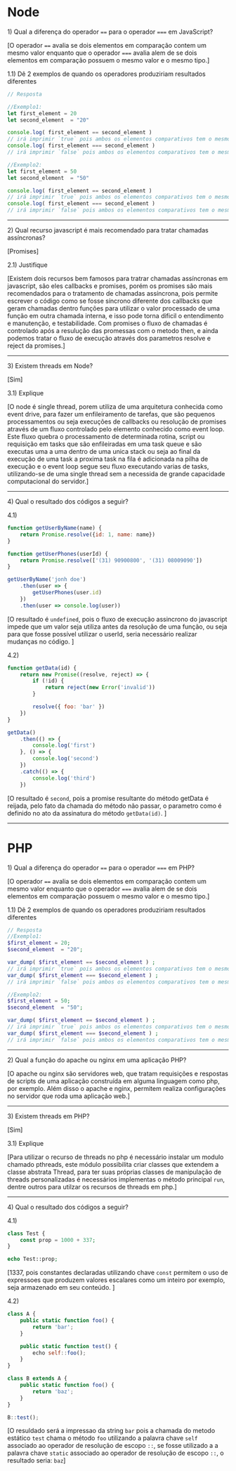 # Node

1\) Qual a diferença do operador `==` para o operador `===` em JavaScript?

[O operador `==` avalia se dois elementos em comparação contem um mesmo valor enquanto que o operador `===` avalia alem de se dois elementos em comparação possuem o mesmo valor e o mesmo tipo.]

1.1) Dê 2 exemplos de quando os operadores produziriam resultados diferentes

```js
// Resposta

//Exemplo1:
let first_element = 20
let second_element  = "20"

console.log( first_element == second_element ) 
// irá imprimir `true` pois ambos os elementos comparativos tem o mesmo valor
console.log( first_element === second_element )
// irá imprimir `false` pois ambos os elementos comparativos tem o mesmo valor, mas não tem o mesmo tipo

//Exemplo2:
let first_element = 50
let second_element  = "50"

console.log( first_element == second_element ) 
// irá imprimir `true` pois ambos os elementos comparativos tem o mesmo valor
console.log( first_element === second_element ) 
// irá imprimir `false` pois ambos os elementos comparativos tem o mesmo valor, mas não tem o mesmo tipo

```

---

2\) Qual recurso javascript é mais recomendado para tratar chamadas assíncronas?

[Promises]

2.1) Justifique

[Existem dois recursos bem famosos para tratrar chamadas assíncronas em javascript, são eles callbacks e promises, porém
os promises são mais recomendados para o tratamento de chamadas assíncrona, pois permite escrever o código como se fosse 
síncrono diferente dos callbacks que geram chamadas dentro funções para utilizar o valor processado de uma função em
outra chamada interna, e isso pode torna dificil o entendimento e manutenção, e testabilidade. 
Com promises o fluxo de chamadas é controlado após a resulução das promessas com o metodo then, e ainda podemos tratar 
o fluxo de execução através dos parametros resolve e reject da promises.]

---

3\) Existem threads em Node?

[Sim]

3.1) Explique

[O node é single thread, porem utiliza de uma arquitetura conhecida como event drive, para fazer um enfileiramento de tarefas, 
que são pequenos processamentos ou seja execuções de callbacks ou resolução de promises através de um fluxo controlado pelo 
elemento conhecido como event loop. Este fluxo quebra o processamento de determinada rotina, script ou requisição em tasks 
que são enfileiradas em uma task queue e são executas uma a uma dentro de uma unica stack ou seja ao final da execução de 
uma task a proxima task na fila é adicionada na pilha de execução e o event loop segue seu fluxo executando varias de tasks,
utilizando-se de uma single thread sem a necessida de grande capacidade computacional do servidor.]

---

4\) Qual o resultado dos códigos a seguir?

4.1)
```js
function getUserByName(name) {
    return Promise.resolve({id: 1, name: name})
}

function getUserPhones(userId) {
    return Promise.resolve(['(31) 90900800', '(31) 08009090'])
}

getUserByName('jonh doe')
    .then(user => { 
        getUserPhones(user.id)
    })
    .then(user => console.log(user))
```

[O resultado é `undefined`, pois o fluxo de execução assincrono do javascript impede que um valor seja utiliza antes da 
resolução de uma função, ou seja para que fosse possível utilizar o userId, seria necessário realizar mudanças no 
código. ]

4.2)
```js
function getData(id) {
    return new Promise((resolve, reject) => {
        if (!id) {
            return reject(new Error('invalid'))
        }

        resolve({ foo: 'bar' })
    })
}

getData()
    .then(() => {
        console.log('first')
    }, () => {
        console.log('second')
    })
    .catch(() => {
        console.log('third')
    })
```


[O resultado é `second`, pois a promise resultante do método getData é reijada, pelo fato da chamada do método não passar,
 o parametro como é definido no ato da assinatura do método `getData(id)`. ]


---

# PHP

1\) Qual a diferença do operador `==` para o operador `===` em PHP?

[O operador `==` avalia se dois elementos em comparação contem um mesmo valor enquanto que o operador `===` avalia alem de se dois elementos em comparação possuem o mesmo valor e o mesmo tipo.]

1.1) Dê 2 exemplos de quando os operadores produziriam resultados diferentes

```php
// Resposta
//Exemplo1:
$first_element = 20;
$second_element  = "20";

var_dump( $first_element == $second_element ) ;
// irá imprimir `true` pois ambos os elementos comparativos tem o mesmo valor
var_dump( $first_element === $second_element ) ;
// irá imprimir `false` pois ambos os elementos comparativos tem o mesmo valor, mas não tem o mesmo tipo

//Exemplo2:
$first_element = 50;
$second_element  = "50";

var_dump( $first_element == $second_element ) ;
// irá imprimir `true` pois ambos os elementos comparativos tem o mesmo valor
var_dump( $first_element === $second_element ) ;
// irá imprimir `false` pois ambos os elementos comparativos tem o mesmo valor, mas não tem o mesmo tipo
```

---

2\) Qual a função do apache ou nginx em uma aplicação PHP?

[O apache ou nginx são servidores web, que tratam requisições e respostas de scripts  de uma aplicação construída 
em alguma linguagem como php, por exemplo. Além disso o apache e nginx, permitem realiza configurações 
no servidor que roda uma aplicação web.]

---

3\) Existem threads em PHP?

[Sim]

3.1) Explique

[Para utilizar o recurso de threads no php é necessário instalar um modulo chamado pthreads, este módulo 
possibilita criar classes que extendem a classe abstrata Thread, para ter suas próprias classes de manipulação de
threads personalizadas é necessários implementas o método principal `run`, dentre outros para utilzar os recursos
 de threads em php.]

---

4\) Qual o resultado dos códigos a seguir?

4.1)
```php
class Test {
    const prop = 1000 + 337;
}

echo Test::prop;
```

[1337, pois constantes declaradas utilizando chave `const` permitem o uso de expressoes que produzem valores
escalares como um inteiro por exemplo, seja armazenado em seu conteúdo.  ]

4.2)
```js
class A {
    public static function foo() {
        return 'bar';
    }

    public static function test() {
        echo self::foo();
    }
}

class B extends A {
    public static function foo() {
        return 'baz';
    }
}

B::test();
```

[O resuldado será a impressao da string `bar` pois a chamada do metodo estático `test` chama o método `foo`
 utilizando a palavra chave `self` associado ao operador de resolução de escopo `::`, se fosse utilizado a
 a palavra chave `static` associado ao operador de resolução de escopo `::`, o resultado seria: `baz`]
